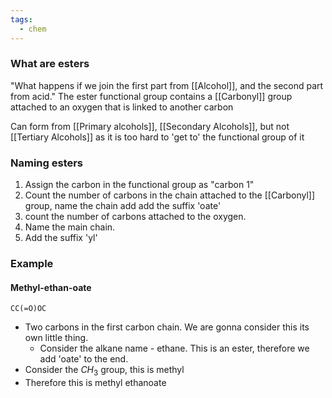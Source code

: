 ```yaml
---
tags:
  - chem
---
```

### What are esters
"What happens if we join the first part from [[Alcohol]], and the second part from acid."
The ester functional group contains a [[Carbonyl]] group attached to an oxygen that is linked to another carbon

Can form from [[Primary alcohols]], [[Secondary Alcohols]], but not [[Tertiary Alcohols]] as it is too hard to 'get to' the functional group of it
### Naming esters
1. Assign the carbon in the functional group as "carbon 1"
2. Count the number of carbons in the chain attached to the [[Carbonyl]] group, name the chain add add the suffix 'oate'
3. count the number of carbons attached to the oxygen.
4. Name the main chain.
5. Add the suffix 'yl'

### Example
#### Methyl-ethan-oate
```smiles
CC(=O)OC
```
- Two carbons in the first carbon chain. We are gonna consider this its own little thing.
	- Consider the alkane name - ethane. This is an ester, therefore we add 'oate' to the end.
-  Consider the $CH_3$ group, this is methyl
- Therefore this is methyl ethanoate









